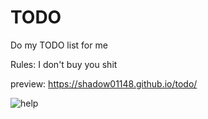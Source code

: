 # TODO
Do my TODO list for me 

Rules:
I don't buy you shit

preview: https://shadow01148.github.io/todo/

![help](https://user-images.githubusercontent.com/76457846/134768593-e0221839-ab3c-4eb0-8cf1-93829fd941ba.png)
